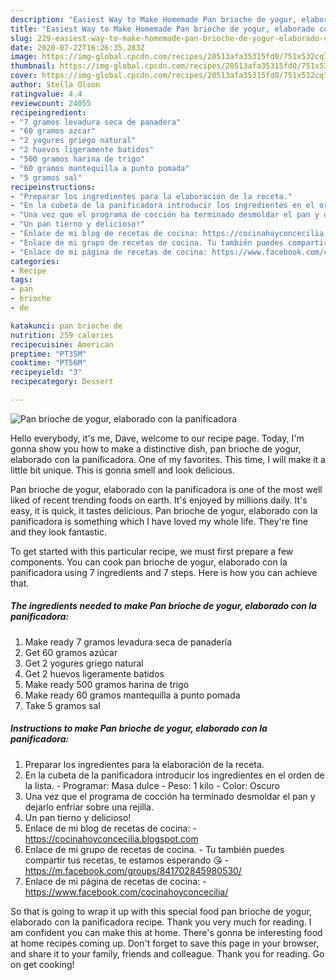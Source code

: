```yaml
---
description: "Easiest Way to Make Homemade Pan brioche de yogur, elaborado con la panificadora"
title: "Easiest Way to Make Homemade Pan brioche de yogur, elaborado con la panificadora"
slug: 229-easiest-way-to-make-homemade-pan-brioche-de-yogur-elaborado-con-la-panificadora
date: 2020-07-22T16:26:35.283Z
image: https://img-global.cpcdn.com/recipes/20513afa35315fd0/751x532cq70/pan-brioche-de-yogur-elaborado-con-la-panificadora-foto-principal.jpg
thumbnail: https://img-global.cpcdn.com/recipes/20513afa35315fd0/751x532cq70/pan-brioche-de-yogur-elaborado-con-la-panificadora-foto-principal.jpg
cover: https://img-global.cpcdn.com/recipes/20513afa35315fd0/751x532cq70/pan-brioche-de-yogur-elaborado-con-la-panificadora-foto-principal.jpg
author: Stella Olson
ratingvalue: 4.4
reviewcount: 24055
recipeingredient:
- "7 gramos levadura seca de panadera"
- "60 gramos azcar"
- "2 yogures griego natural"
- "2 huevos ligeramente batidos"
- "500 gramos harina de trigo"
- "60 gramos mantequilla a punto pomada"
- "5 gramos sal"
recipeinstructions:
- "Preparar los ingredientes para la elaboración de la receta."
- "En la cubeta de la panificadora introducir los ingredientes en el orden de la lista. Programar: Masa dulce Peso: 1 kilo Color: Oscuro"
- "Una vez que el programa de cocción ha terminado desmoldar el pan y dejarlo enfriar sobre una rejilla."
- "Un pan tierno y delicioso!"
- "Enlace de mi blog de recetas de cocina: https://cocinahoyconcecilia.blogspot.com"
- "Enlace de mi grupo de recetas de cocina. Tu también puedes compartir tus recetas, te estamos esperando 😘 https://m.facebook.com/groups/841702845980530/"
- "Enlace de mi página de recetas de cocina: https://www.facebook.com/cocinahoyconcecilia/"
categories:
- Recipe
tags:
- pan
- brioche
- de

katakunci: pan brioche de 
nutrition: 259 calories
recipecuisine: American
preptime: "PT35M"
cooktime: "PT56M"
recipeyield: "3"
recipecategory: Dessert

---
```



![Pan brioche de yogur, elaborado con la panificadora](https://img-global.cpcdn.com/recipes/20513afa35315fd0/751x532cq70/pan-brioche-de-yogur-elaborado-con-la-panificadora-foto-principal.jpg)

Hello everybody, it's me, Dave, welcome to our recipe page. Today, I'm gonna show you how to make a distinctive dish, pan brioche de yogur, elaborado con la panificadora. One of my favorites. This time, I will make it a little bit unique. This is gonna smell and look delicious.

Pan brioche de yogur, elaborado con la panificadora is one of the most well liked of recent trending foods on earth. It's enjoyed by millions daily. It's easy, it is quick, it tastes delicious. Pan brioche de yogur, elaborado con la panificadora is something which I have loved my whole life. They're fine and they look fantastic.




To get started with this particular recipe, we must first prepare a few components. You can cook pan brioche de yogur, elaborado con la panificadora using 7 ingredients and 7 steps. Here is how you can achieve that.

<!--inarticleads1-->

##### The ingredients needed to make Pan brioche de yogur, elaborado con la panificadora:

1. Make ready 7 gramos levadura seca de panadería
1. Get 60 gramos azúcar
1. Get 2 yogures griego natural
1. Get 2 huevos ligeramente batidos
1. Make ready 500 gramos harina de trigo
1. Make ready 60 gramos mantequilla a punto pomada
1. Take 5 gramos sal




<!--inarticleads2-->

##### Instructions to make Pan brioche de yogur, elaborado con la panificadora:

1. Preparar los ingredientes para la elaboración de la receta.
1. En la cubeta de la panificadora introducir los ingredientes en el orden de la lista. - Programar: Masa dulce - Peso: 1 kilo - Color: Oscuro
1. Una vez que el programa de cocción ha terminado desmoldar el pan y dejarlo enfriar sobre una rejilla.
1. Un pan tierno y delicioso!
1. Enlace de mi blog de recetas de cocina: - https://cocinahoyconcecilia.blogspot.com
1. Enlace de mi grupo de recetas de cocina. - Tu también puedes compartir tus recetas, te estamos esperando 😘 - https://m.facebook.com/groups/841702845980530/
1. Enlace de mi página de recetas de cocina: - https://www.facebook.com/cocinahoyconcecilia/




So that is going to wrap it up with this special food pan brioche de yogur, elaborado con la panificadora recipe. Thank you very much for reading. I am confident you can make this at home. There's gonna be interesting food at home recipes coming up. Don't forget to save this page in your browser, and share it to your family, friends and colleague. Thank you for reading. Go on get cooking!
